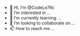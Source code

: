 - 👋 Hi, I’m @CodeLe76c
- 👀 I’m interested in ...
- 🌱 I’m currently learning ...
- 💞️ I’m looking to collaborate on ...
- 📫 How to reach me ...

<!---
CodeLe76c/CodeLe76c is a ✨ special ✨ repository because its `README.md` (this file) appears on your GitHub profile.
You can click the Preview link to take a look at your changes.
--->
